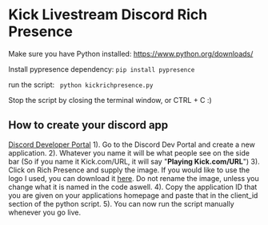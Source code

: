 # Kick Livestream Discord Rich Presence
Make sure you have Python installed: https://www.python.org/downloads/

Install pypresence dependency:
   `` pip install pypresence ``
   
   run the script:
   `` python kickrichpresence.py`` 
   
   Stop the script by closing the terminal window, or CTRL + C :)
<br>
## How to create your discord app
[Discord Developer Portal](https://discord.com/developers/applications "Discord Developer Portal")
1). Go to the Discord Dev Portal and create a new application. 
2).  Whatever you name it will be what people see on the side bar (So if you name it Kick.com/URL, it will say "**Playing Kick.com/URL**")
3). Click on Rich Presence and supply the image. If you would like to use the logo I used, you can download it [here](https://github.com/RilexBTW/KickDiscordRichPresence/raw/main/logo.png "here"). Do not rename the image, unless you change what it is named in the code aswell.
4). Copy the application ID that you are given on your applications homepage and paste that in the client_id section of the python script. 
5). You can now run the script manually whenever you go live.
